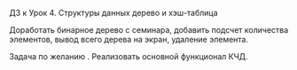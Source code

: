ДЗ к Урок 4. Структуры данных дерево и хэш-таблица

Доработать бинарное дерево с семинара, добавить подсчет количества элементов, вывод всего дерева на экран, удаление элемента.

Задача по желанию . Реализовать основной функционал КЧД.
